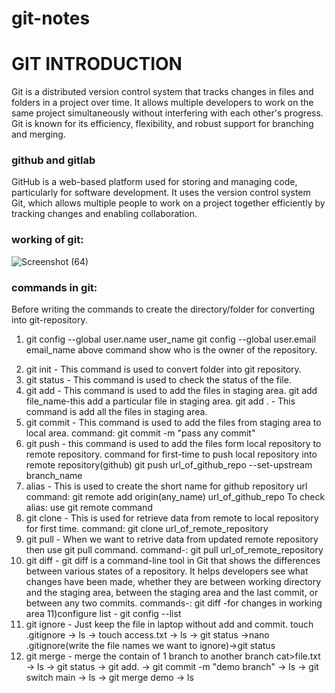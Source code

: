 # git-notes
<h1> GIT INTRODUCTION </h1>

Git is a distributed version control system that tracks changes in files and folders in a project over time. 
It allows multiple developers to work on the same project simultaneously without interfering with each other's progress. 
Git is known for its efficiency, flexibility, and robust support for branching and merging.

<h3> github and gitlab </h3>

GitHub is a web-based platform used for storing and managing code, particularly for software development. 
It uses the version control system Git, which allows multiple people to work on a project together efficiently by tracking changes and enabling collaboration.

<h3> working of git: </h3>

![Screenshot (64)](https://github.com/user-attachments/assets/e008971b-17e4-402c-96bf-773c9ce6d35e)

<h3> commands in git: </h3>

Before writing the commands to create the directory/folder for converting into git-repository.

1. git config --global user.name user_name
git config --global user.email email_name
     above command show who is the owner of the repository.
     
2) git init - This command is used to convert folder into git repository.
3) git status - This command is used to check the status of the file.
4) git add - This command is used to add the files in staging area.
   git add file_name-this add a particular file in staging area.
   git add . - This command is add all the files in staging area.
5) git commit - This command is used to add the files from staging area to local area.
   command: git commit -m "pass any commit"
6) git push - this command is used to add the files form local repository to remote repository.
   command for first-time to push local repository into remote repository(github)
   git push url_of_github_repo --set-upstream branch_name
7) alias - This is used to create the short name for github repository url
   command: git remote add origin(any_name) url_of_github_repo
   To check alias: use git remote command
8) git clone - This is used for retrieve data from remote to local repository for first time.
   command: git clone url_of_remote_repository
9) git pull - When we want to retrive data from updated remote repository then use git pull command.
   command-: git pull url_of_remote_repository
10) git diff - git diff is a command-line tool in Git that shows the differences between various states of a repository. It helps developers see what changes have been made, whether they are between working directory and      the staging area, between the staging area and the last commit, or between any two commits.
commands-: git diff -for changes in working area
11)configure list - git config --list
12) git ignore - Just keep the file in laptop without add and commit.
    touch .gitignore -> ls -> touch access.txt -> ls -> git status ->nano .gitignore(write the file names we want to ignore)->git status
13) git merge - merge the contain of 1 branch to another branch
    cat>file.txt -> ls -> git status -> git add. -> git commit -m "demo branch" -> ls ->
    git switch main -> ls -> git merge demo -> ls
